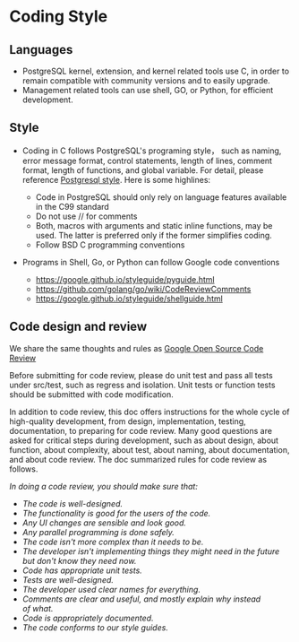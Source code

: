 # Coding Style

## Languages

- PostgreSQL kernel, extension, and kernel related tools use C, in order to remain compatible with community versions and to easily upgrade.
- Management related tools can use shell, GO, or Python, for efficient development.

## Style

- Coding in C follows PostgreSQL's programing style， such as naming, error message format, control statements, length of lines, comment format, length of functions, and global variable. For detail, please reference [Postgresql style](https://www.postgresql.org/docs/12/source.html). Here is some highlines:

  - Code in PostgreSQL should only rely on language features available in the C99 standard
  - Do not use // for comments
  - Both, macros with arguments and static inline functions, may be used. The latter is preferred only if the former simplifies coding.
  - Follow BSD C programming conventions

- Programs in Shell, Go, or Python can follow Google code conventions
  - https://google.github.io/styleguide/pyguide.html
  - https://github.com/golang/go/wiki/CodeReviewComments
  - https://google.github.io/styleguide/shellguide.html

## Code design and review

We share the same thoughts and rules as [Google Open Source Code Review](https://github.com/google/eng-practices/blob/master/review/index.md)

Before submitting for code review, please do unit test and pass all tests under src/test, such as regress and isolation. Unit tests or function tests should be submitted with code modification.

In addition to code review, this doc offers instructions for the whole cycle of high-quality development, from design, implementation, testing, documentation, to preparing for code review. Many good questions are asked for critical steps during development, such as about design, about function, about complexity, about test, about naming, about documentation, and about code review. The doc summarized rules for code review as follows.

_In doing a code review, you should make sure that:_

- _The code is well-designed._
- _The functionality is good for the users of the code._
- _Any UI changes are sensible and look good._
- _Any parallel programming is done safely._
- _The code isn't more complex than it needs to be._
- _The developer isn't implementing things they might need in the future but don't know they need now._
- _Code has appropriate unit tests._
- _Tests are well-designed._
- _The developer used clear names for everything._
- _Comments are clear and useful, and mostly explain why instead of what._
- _Code is appropriately documented._
- _The code conforms to our style guides._

